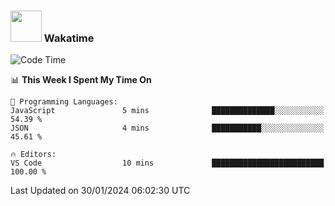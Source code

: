 ### <img src="https://media.giphy.com/media/VgCDAzcKvsR6OM0uWg/giphy.gif" width="50"> Wakatime

  <!--START_SECTION:waka-->
![Code Time](http://img.shields.io/badge/Code%20Time-1%2C453%20hrs%2051%20mins-blue)

📊 **This Week I Spent My Time On** 

```text
💬 Programming Languages: 
JavaScript               5 mins              ██████████████░░░░░░░░░░░   54.39 % 
JSON                     4 mins              ███████████░░░░░░░░░░░░░░   45.61 % 

🔥 Editors: 
VS Code                  10 mins             █████████████████████████   100.00 % 
```


 Last Updated on 30/01/2024 06:02:30 UTC
<!--END_SECTION:waka-->
